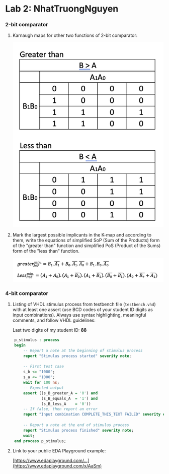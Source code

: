 # Lab 2: NhatTruongNguyen

### 2-bit comparator

1. Karnaugh maps for other two functions of 2-bit comparator:

   ![K-maps](https://github.com/Truong16720/DE1/blob/main/02-logic/Images/Sn%C3%ADmek%20obrazovky%202023-02-20%20v%C2%A013.34.28.png)

2. Mark the largest possible implicants in the K-map and according to them, write the equations of simplified SoP (Sum of the Products) form of the "greater than" function and simplified PoS (Product of the Sums) form of the "less than" function.

   ![Logic functions](https://github.com/Truong16720/DE1/blob/main/02-logic/Images/Sn%C3%ADmek%20obrazovky%202023-02-20%20v%C2%A013.34.36.png)

### 4-bit comparator

1. Listing of VHDL stimulus process from testbench file (`testbench.vhd`) with at least one assert (use BCD codes of your student ID digits as input combinations). Always use syntax highlighting, meaningful comments, and follow VHDL guidelines:

   Last two digits of my student ID: **88**

```vhdl
    p_stimulus : process
    begin
        -- Report a note at the beginning of stimulus process
        report "Stimulus process started" severity note;

        -- First test case
        s_b <= "1000"; 
        s_a <= "1000";       
        wait for 100 ns;
        -- Expected output
        assert ((s_B_greater_A = '0') and
                (s_B_equals_A  = '1') and
                (s_B_less_A    = '0'))
        -- If false, then report an error
        report "Input combination COMPLETE_THIS_TEXT FAILED" severity error;

        -- Report a note at the end of stimulus process
        report "Stimulus process finished" severity note;
        wait;
    end process p_stimulus;
```

2. Link to your public EDA Playground example:

   [https://www.edaplayground.com/...](https://www.edaplayground.com/x/AaSm)
